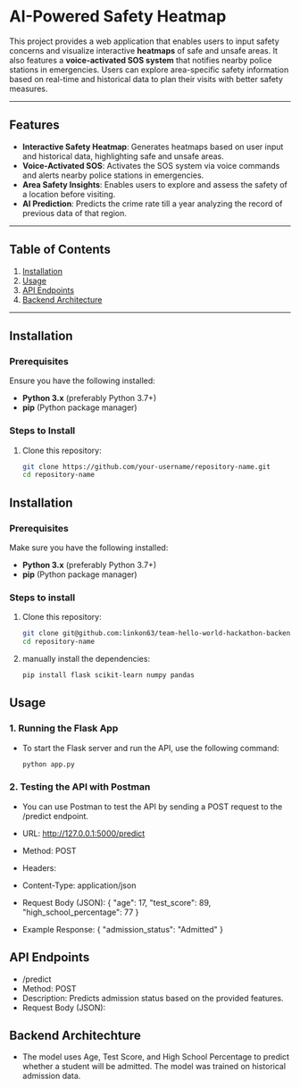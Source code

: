 # AI-Powered Safety Heatmap

This project provides a web application that enables users to input safety concerns and visualize interactive **heatmaps** of safe and unsafe areas. It also features a **voice-activated SOS system** that notifies nearby police stations in emergencies. Users can explore area-specific safety information based on real-time and historical data to plan their visits with better safety measures.

---

## Features
- **Interactive Safety Heatmap**: Generates heatmaps based on user input and historical data, highlighting safe and unsafe areas.
- **Voice-Activated SOS**: Activates the SOS system via voice commands and alerts nearby police stations in emergencies.
- **Area Safety Insights**: Enables users to explore and assess the safety of a location before visiting.
- **AI Prediction**: Predicts the crime rate till a year analyzing the record of previous data of that region.

---

## Table of Contents
1. [Installation](#installation)
2. [Usage](#usage)
3. [API Endpoints](#api-endpoints)
4. [Backend Architecture](#backend-architecture)

---

## Installation

### Prerequisites
Ensure you have the following installed:
- **Python 3.x** (preferably Python 3.7+)
- **pip** (Python package manager)

### Steps to Install

1. Clone this repository:
   ```bash
   git clone https://github.com/your-username/repository-name.git
   cd repository-name


## Installation

### Prerequisites
Make sure you have the following installed:
- **Python 3.x** (preferably Python 3.7+)
- **pip** (Python package manager)

### Steps to install

1. Clone this repository:

   ```bash
   git clone git@github.com:linkon63/team-hello-world-hackathon-backend.git
   cd repository-name

2.  manually install the dependencies:
    ```bash
    pip install flask scikit-learn numpy pandas
    
## Usage

### 1. Running the Flask App

- To start the Flask server and run the API, use the following command:
   ```bash
   python app.py

### 2. Testing the API with Postman
- You can use Postman to test the API by sending a POST request to the /predict endpoint.

- URL: http://127.0.0.1:5000/predict

- Method: POST

- Headers:

- Content-Type: application/json
- Request Body (JSON):
{
  "age": 17,
  "test_score": 89,
  "high_school_percentage": 77
}

- Example Response:
{
  "admission_status": "Admitted"
}
## API Endpoints
- /predict
- Method: POST
- Description: Predicts admission status based on the provided features.
- Request Body (JSON):

## Backend Architechture

- The model uses Age, Test Score, and High School Percentage to predict whether a student will be admitted. The model was trained on historical admission data.

